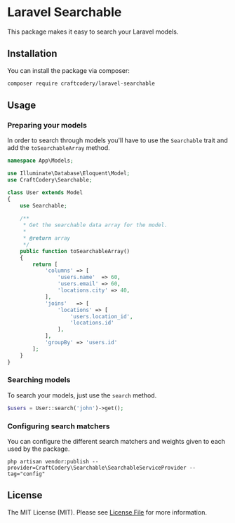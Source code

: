 # Laravel Searchable

This package makes it easy to search your Laravel models.

## Installation

You can install the package via composer:

```bash
composer require craftcodery/laravel-searchable
```

## Usage

### Preparing your models

In order to search through models you'll have to use the `Searchable` trait and add the `toSearchableArray` method.

```php
namespace App\Models;

use Illuminate\Database\Eloquent\Model;
use CraftCodery\Searchable;

class User extends Model
{
    use Searchable;
    
    /**
     * Get the searchable data array for the model.
     *
     * @return array
     */
    public function toSearchableArray()
    {
        return [
            'columns' => [
                'users.name'  => 60,
                'users.email' => 60,
                'locations.city' => 40,
            ],
            'joins'   => [
                'locations' => [
                    'users.location_id',
                    'locations.id'
                ],
            ],
            'groupBy' => 'users.id'
        ];
    }
}
```

### Searching models

To search your models, just use the `search` method.

```php
$users = User::search('john')->get();
```

### Configuring search matchers

You can configure the different search matchers and weights given to each used by the package.

```
php artisan vendor:publish --provider=CraftCodery\Searchable\SearchableServiceProvider --tag="config"
```

## License

The MIT License (MIT). Please see [License File](LICENSE.md) for more information.
